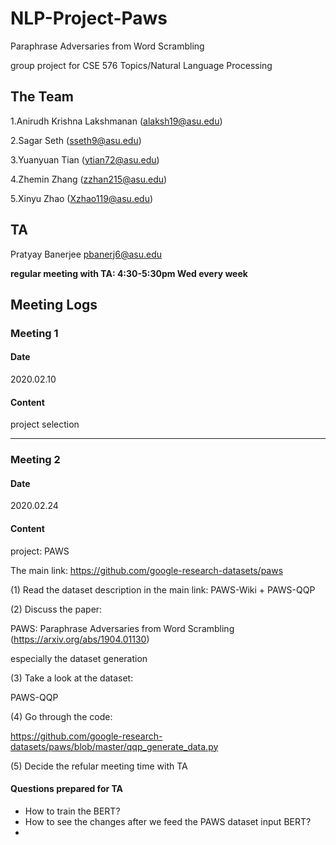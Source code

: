 # NLP-Project-Paws

Paraphrase Adversaries from Word Scrambling

group project for CSE 576 Topics/Natural Language Processing


## The Team

1.Anirudh Krishna Lakshmanan (alaksh19@asu.edu)

2.Sagar Seth (sseth9@asu.edu)

3.Yuanyuan Tian (ytian72@asu.edu)

4.Zhemin Zhang (zzhan215@asu.edu)

5.Xinyu Zhao (Xzhao119@asu.edu)



## TA

Pratyay Banerjee <pbanerj6@asu.edu>

<b>regular meeting with TA: 4:30-5:30pm Wed every week </b>



## Meeting Logs


### Meeting 1

#### Date
2020.02.10

#### Content
project selection

------
### Meeting 2
#### Date 
2020.02.24

#### Content
project: PAWS

The main link: https://github.com/google-research-datasets/paws

(1) Read the dataset description in the main link: PAWS-Wiki + PAWS-QQP

(2) Discuss the paper:  

PAWS: Paraphrase Adversaries from Word Scrambling (https://arxiv.org/abs/1904.01130)

especially the dataset generation

(3) Take a look at the dataset:  

PAWS-QQP

(4) Go through the code:  

https://github.com/google-research-datasets/paws/blob/master/qqp_generate_data.py

(5) Decide the refular meeting time with TA

#### Questions prepared for TA

* How to train the BERT? 
* How to see the changes after we feed the PAWS dataset input BERT?
* 
